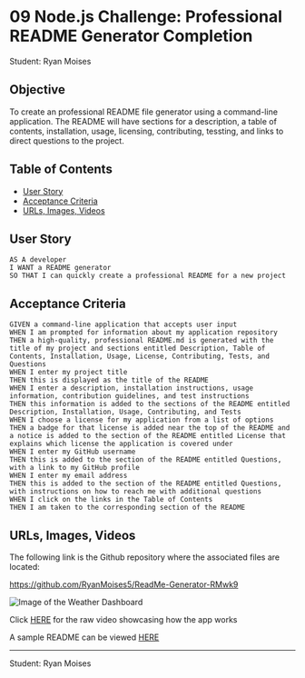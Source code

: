 # 09 Node.js Challenge: Professional README Generator Completion

Student: Ryan Moises

## Objective

To create an professional README file generator using a command-line application. The README will have sections for a description, a table of contents, installation, usage, licensing, contributing, tessting, and links to direct questions to the project.

## Table of Contents
* [User Story](#user-story)
* [Acceptance Criteria](#acceptance-criteria)
* [URLs, Images, Videos](#urls-images-videos)

## User Story

```
AS A developer
I WANT a README generator
SO THAT I can quickly create a professional README for a new project
```

## Acceptance Criteria

```
GIVEN a command-line application that accepts user input
WHEN I am prompted for information about my application repository
THEN a high-quality, professional README.md is generated with the title of my project and sections entitled Description, Table of Contents, Installation, Usage, License, Contributing, Tests, and Questions
WHEN I enter my project title
THEN this is displayed as the title of the README
WHEN I enter a description, installation instructions, usage information, contribution guidelines, and test instructions
THEN this information is added to the sections of the README entitled Description, Installation, Usage, Contributing, and Tests
WHEN I choose a license for my application from a list of options
THEN a badge for that license is added near the top of the README and a notice is added to the section of the README entitled License that explains which license the application is covered under
WHEN I enter my GitHub username
THEN this is added to the section of the README entitled Questions, with a link to my GitHub profile
WHEN I enter my email address
THEN this is added to the section of the README entitled Questions, with instructions on how to reach me with additional questions
WHEN I click on the links in the Table of Contents
THEN I am taken to the corresponding section of the README
```

## URLs, Images, Videos

The following link is the Github repository where the associated files are located:

https://github.com/RyanMoises5/ReadMe-Generator-RMwk9

![Image of the Weather Dashboard](./Assets/Sample.gif)

Click [HERE](./Assets/Sample.webm) for the raw video showcasing how the app works

A sample README can be viewed [HERE](./Develop/README-sample%20README.md)

---

Student: Ryan Moises